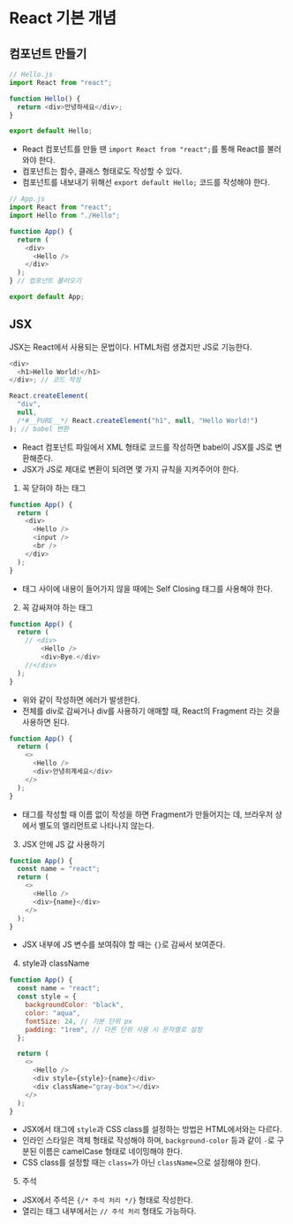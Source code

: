 # React 기본 개념

## 컴포넌트 만들기

```js
// Hello.js
import React from "react";

function Hello() {
  return <div>안녕하세요</div>;
}

export default Hello;
```

- React 컴포넌트를 만들 땐 `import React from "react";`를 통해 React를 불러와야 한다.
- 컴포넌트는 함수, 클래스 형태로도 작성할 수 있다.
- 컴포넌트를 내보내기 위해선 `export default Hello;` 코드를 작성해야 한다.

```js
// App.js
import React from "react";
import Hello from "./Hello";

function App() {
  return (
    <div>
      <Hello />
    </div>
  );
} // 컴포넌트 불러오기

export default App;
```

## JSX

JSX는 React에서 사용되는 문법이다. HTML처럼 생겼지만 JS로 기능한다.

```js
<div>
  <h1>Hello World!</h1>
</div>; // 코드 작성

React.createElement(
  "div",
  null,
  /*#__PURE__*/ React.createElement("h1", null, "Hello World!")
); // babel 변환
```

- React 컴포넌트 파일에서 XML 형태로 코드를 작성하면 babel이 JSX를 JS로 변환해준다.
- JSX가 JS로 제대로 변환이 되려면 몇 가지 규칙을 지켜주어야 한다.

1. 꼭 닫혀야 하는 태그

```js
function App() {
  return (
    <div>
      <Hello />
      <input />
      <br />
    </div>
  );
}
```

- 태그 사이에 내용이 들어가지 않을 때에는 Self Closing 태그를 사용해야 한다.

2. 꼭 감싸져야 하는 태그

```js
function App() {
  return (
    // <div>
        <Hello />
        <div>Bye.</div>
    //</div>
  );
}
```

- 위와 같이 작성하면 에러가 발생한다.
- 전체를 div로 감싸거나 div를 사용하기 애매할 때, React의 Fragment 라는 것을 사용하면 된다.

```js
function App() {
  return (
    <>
      <Hello />
      <div>안녕히계세요</div>
    </>
  );
}
```

- 태그를 작성할 때 이름 없이 작성을 하면 Fragment가 만들어지는 데, 브라우저 상에서 별도의 엘리먼트로 나타나지 않는다.

3. JSX 안에 JS 값 사용하기

```js
function App() {
  const name = "react";
  return (
    <>
      <Hello />
      <div>{name}</div>
    </>
  );
}
```

- JSX 내부에 JS 변수를 보여줘야 할 때는 `{}`로 감싸서 보여준다.

4. style과 className

```js
function App() {
  const name = "react";
  const style = {
    backgroundColor: "black",
    color: "aqua",
    fontSize: 24, // 기본 단위 px
    padding: "1rem", // 다른 단위 사용 시 문자열로 설정
  };

  return (
    <>
      <Hello />
      <div style={style}>{name}</div>
      <div className="gray-box"></div>
    </>
  );
}
```

- JSX에서 태그에 `style`과 CSS class를 설정하는 방법은 HTML에서와는 다르다.
- 인라인 스타일은 객체 형태로 작성해야 하며, `background-color` 등과 같이 `-`로 구분된 이름은 camelCase 형태로 네이밍해야 한다.
- CSS class를 설정할 때는 `class=`가 아닌 `className=`으로 설정해야 한다.

5. 주석

- JSX에서 주석은 `{/* 주석 처리 */}` 형태로 작성한다.
- 열리는 태그 내부에서는 `// 주석 처리` 형태도 가능하다.
